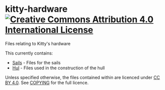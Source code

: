 kitty-hardware [![Creative Commons Attribution 4.0 International License](http://i.creativecommons.org/l/by/4.0/88x31.png)](http://creativecommons.org/licenses/by/4.0/)
==============

Files relating to Kitty's hardware

This currently contains:

  * [Sails](sails) - Files for the sails
  * [Hul](hull) - Files used in the construction of the hull


Unless specified otherwise, the files contained within are licenced under [CC BY
4.0](http://creativecommons.org/licenses/by/4.0/). See [COPYING](COPYING) for
the full licence.
